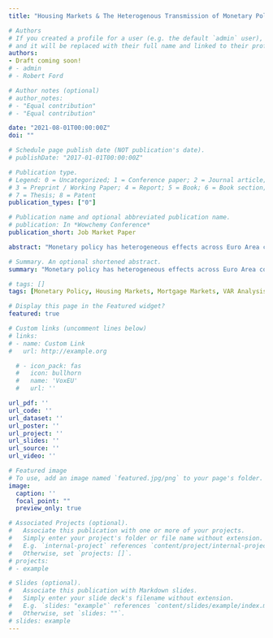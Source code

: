 ```yaml
---
title: "Housing Markets & The Heterogenous Transmission of Monetary Policy Across the Euro Area"

# Authors
# If you created a profile for a user (e.g. the default `admin` user), write the username (folder name) here 
# and it will be replaced with their full name and linked to their profile.
authors:
- Draft coming soon!
# - admin
# - Robert Ford

# Author notes (optional)
# author_notes:
# - "Equal contribution"
# - "Equal contribution"

date: "2021-08-01T00:00:00Z"
doi: ""

# Schedule page publish date (NOT publication's date).
# publishDate: "2017-01-01T00:00:00Z"

# Publication type.
# Legend: 0 = Uncategorized; 1 = Conference paper; 2 = Journal article;
# 3 = Preprint / Working Paper; 4 = Report; 5 = Book; 6 = Book section;
# 7 = Thesis; 8 = Patent
publication_types: ["0"]

# Publication name and optional abbreviated publication name.
# publication: In *Wowchemy Conference*
publication_short: Job Market Paper

abstract: "Monetary policy has heterogeneous effects across Euro Area countries. There are strong correlations between cross-country monetary policy potency and housing and mortgage market institutions, namely the share of adjustable-rate mortgages (ARM) and the homeownership rate (HoR). To disentangle the relative importance of ARM and HoR, I incorporate these features into a quantitative currency-union New Keynesian model with rich household balance sheets. I calibrate the model to Spain and the Euro Area. The model fits well: the consumption response in Spain is 1.8 times stronger than the Euro Area in the model relative to 2.5 in the data. My results reveal that higher ARM share cause the observed sizable responses in mortgage-related variables, while the fluctuations in house prices are determined by the HoR. ARM shares and the HoR interact to amplify the effects of monetary policy on aggregate consumption due to smaller interest payments and higher collateral value of housing. I use the model to consider how incorporating house prices into the Taylor rule alters the output-inflation tradeoff across countries and how the Euro-Area-wide mortgage markets would affect monetary transmission across the Euro Area."

# Summary. An optional shortened abstract.
summary: "Monetary policy has heterogeneous effects across Euro Area countries. There are strong correlations between cross-country monetary policy potency and housing and mortgage market institutions, namely the share of adjustable-rate mortgages (ARM) and the homeownership rate (HoR). To disentangle the relative importance of ARM and HoR, I incorporate these features into a quantitative currency-union New Keynesian model with rich household balance sheets. I calibrate the model to Spain and the Euro Area. The model fits well: the consumption response in Spain is 1.8 times stronger than the Euro Area in the model relative to 2.5 in the data. My results reveal that higher ARM share cause the observed sizable responses in mortgage-related variables, while the fluctuations in house prices are determined by the HoR. ARM shares and the HoR interact to amplify the effects of monetary policy on aggregate consumption due to smaller interest payments and higher collateral value of housing. I use the model to consider how incorporating house prices into the Taylor rule alters the output-inflation tradeoff across countries and how the Euro-Area-wide mortgage markets would affect monetary transmission across the Euro Area."

# tags: []
tags: [Monetary Policy, Housing Markets, Mortgage Markets, VAR Analysis, Household Survey, New Keynesian]

# Display this page in the Featured widget?
featured: true

# Custom links (uncomment lines below)
# links:
# - name: Custom Link
#   url: http://example.org

  # - icon_pack: fas
  #   icon: bullhorn
  #   name: 'VoxEU'
  #   url: ''

url_pdf: ''
url_code: ''
url_dataset: ''
url_poster: ''
url_project: ''
url_slides: ''
url_source: ''
url_video: ''

# Featured image
# To use, add an image named `featured.jpg/png` to your page's folder. 
image:
  caption: ''
  focal_point: ""
  preview_only: true

# Associated Projects (optional).
#   Associate this publication with one or more of your projects.
#   Simply enter your project's folder or file name without extension.
#   E.g. `internal-project` references `content/project/internal-project/index.md`.
#   Otherwise, set `projects: []`.
# projects:
# - example

# Slides (optional).
#   Associate this publication with Markdown slides.
#   Simply enter your slide deck's filename without extension.
#   E.g. `slides: "example"` references `content/slides/example/index.md`.
#   Otherwise, set `slides: ""`.
# slides: example
---
```


<!-- {{% callout note %}}
Click the *Cite* button above to demo the feature to enable visitors to import publication metadata into their reference management software.
{{% /callout %}}

{{% callout note %}}
Create your slides in Markdown - click the *Slides* button to check out the example.
{{% /callout %}}

Supplementary notes can be added here, including [code, math, and images](https://wowchemy.com/docs/writing-markdown-latex/). -->
